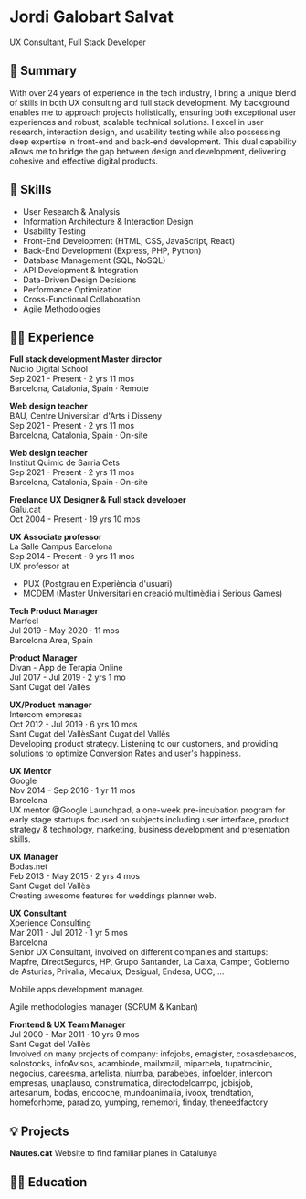 # Jordi Galobart Salvat

UX Consultant, Full Stack Developer

## 📓 Summary

With over 24 years of experience in the tech industry, I bring a unique blend of skills in both UX consulting and full stack development. My background enables me to approach projects holistically, ensuring both exceptional user experiences and robust, scalable technical solutions. I excel in user research, interaction design, and usability testing while also possessing deep expertise in front-end and back-end development. This dual capability allows me to bridge the gap between design and development, delivering cohesive and effective digital products.

## 🤹 Skills

- User Research & Analysis
- Information Architecture & Interaction Design
- Usability Testing
- Front-End Development (HTML, CSS, JavaScript, React)
- Back-End Development (Express, PHP, Python)
- Database Management (SQL, NoSQL)
- API Development & Integration
- Data-Driven Design Decisions
- Performance Optimization
- Cross-Functional Collaboration
- Agile Methodologies

## 👨‍💻 Experience

**Full stack development Master director**  
Nuclio Digital School  
Sep 2021 - Present · 2 yrs 11 mos  
Barcelona, Catalonia, Spain · Remote

**Web design teacher**  
BAU, Centre Universitari d'Arts i Disseny  
Sep 2021 - Present · 2 yrs 11 mos  
Barcelona, Catalonia, Spain · On-site


**Web design teacher**  
Institut Quimic de Sarria Cets  
Sep 2021 - Present · 2 yrs 11 mos  
Barcelona, Catalonia, Spain · On-site

**Freelance UX Designer & Full stack developer**  
Galu.cat  
Oct 2004 - Present · 19 yrs 10 mos

**UX Associate professor**  
La Salle Campus Barcelona  
Sep 2014 - Present · 9 yrs 11 mos  
UX professor at

- PUX (Postgrau en Experiència d'usuari)
- MCDEM (Master Universitari en creació multimèdia i Serious Games)

**Tech Product Manager**  
Marfeel  
Jul 2019 - May 2020 · 11 mos  
Barcelona Area, Spain

**Product Manager**  
Divan - App de Terapia Online  
Jul 2017 - Jul 2019 · 2 yrs 1 mo  
Sant Cugat del Vallès

**UX/Product manager**  
Intercom empresas  
Oct 2012 - Jul 2019 · 6 yrs 10 mos  
Sant Cugat del VallèsSant Cugat del Vallès  
Developing product strategy. Listening to our customers, and providing solutions to optimize Conversion Rates and user's happiness.

**UX Mentor**  
Google  
Nov 2014 - Sep 2016 · 1 yr 11 mos  
Barcelona  
UX mentor @Google Launchpad, a one-week pre-incubation program for early stage startups focused on subjects including user interface, product strategy & technology, marketing, business development and presentation skills.

**UX Manager**  
Bodas.net  
Feb 2013 - May 2015 · 2 yrs 4 mos  
Sant Cugat del Vallès  
Creating awesome features for weddings planner web.

**UX Consultant**  
Xperience Consulting  
Mar 2011 - Jul 2012 · 1 yr 5 mos  
Barcelona  
Senior UX Consultant, involved on different companies and startups: Mapfre, DirectSeguros, HP, Grupo Santander, La Caixa, Camper, Gobierno de Asturias, Privalia, Mecalux, Desigual, Endesa, UOC, ...

Mobile apps development manager.

Agile methodologies manager (SCRUM & Kanban)

**Frontend & UX Team Manager**  
Jul 2000 - Mar 2011 · 10 yrs 9 mos  
Sant Cugat del Vallès  
Involved on many projects of company: infojobs, emagister, cosasdebarcos, solostocks, infoAvisos, acambiode, mailxmail, miparcela, tupatrocinio, negocius, careesma, artelista, niumba, parabebes, infoelder, intercom empresas, unaplauso, construmatica, directodelcampo, jobisjob, artesanum, bodas, encooche, mundoanimalia, ivoox, trendtation, homeforhome, paradizo, yumping, rememori, finday, theneedfactory

## 💡 Projects

**Nautes.cat**
Website to find familiar planes in Catalunya

## 🧑‍🎓 Education


